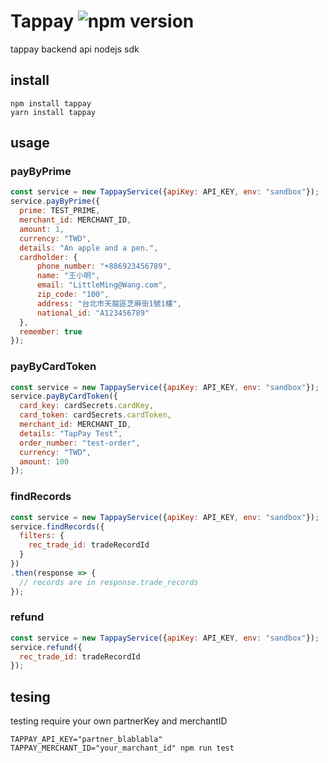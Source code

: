 # Tappay ![npm version](https://img.shields.io/npm/v/tappay.svg?style=flat)
tappay backend api nodejs sdk

## install
```
npm install tappay
yarn install tappay
```

## usage
### payByPrime
``` js
const service = new TappayService({apiKey: API_KEY, env: "sandbox"});
service.payByPrime({
  prime: TEST_PRIME,
  merchant_id: MERCHANT_ID,
  amount: 1,
  currency: "TWD",
  details: "An apple and a pen.",
  cardholder: {
      phone_number: "+886923456789",
      name: "王小明",
      email: "LittleMing@Wang.com",
      zip_code: "100",
      address: "台北市天龍區芝麻街1號1樓",
      national_id: "A123456789"
  },
  remember: true
});
```

### payByCardToken
``` js
const service = new TappayService({apiKey: API_KEY, env: "sandbox"});
service.payByCardToken({
  card_key: cardSecrets.cardKey,
  card_token: cardSecrets.cardToken,
  merchant_id: MERCHANT_ID,
  details: "TapPay Test",
  order_number: "test-order",
  currency: "TWD",
  amount: 100
});
```

### findRecords
``` js
const service = new TappayService({apiKey: API_KEY, env: "sandbox"});
service.findRecords({
  filters: {
    rec_trade_id: tradeRecordId
  }
})
.then(response => {
  // records are in response.trade_records
});
```

### refund
``` js
const service = new TappayService({apiKey: API_KEY, env: "sandbox"});
service.refund({
  rec_trade_id: tradeRecordId
});
```

## tesing
testing require your own partnerKey and merchantID
```
TAPPAY_API_KEY="partner_blablabla" TAPPAY_MERCHANT_ID="your_marchant_id" npm run test
```
